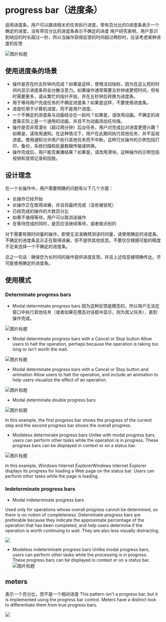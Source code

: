 #  progress bar（进度条）
适用进度条，用户可以跟进相关的任务执行进度，带有百分比的0进度条表示一个确定的进度，没有带百分比的进度条表示不确定的进度
用户研究表明，用户意识到响应的时长超过一秒，所以当操作获得反馈的时间超过两秒时，应该考虑某种进度的反馈


![图片标题](https://i-msdn.sec.s-msft.com/dynimg/IC725875.png)

## 使用进度条的场景

 - 操作是否在约五秒钟内完成？如果是这样，使用活动指标，因为在这么短的时间内显示进度条将会分散注意力。如果操作通常需要五秒钟或更短时间，但有时需要更多，请从繁忙的指针开始，并在五秒钟后转换为进度条。
 - 用于等待用户完成任务的不确定进度条？如果是这样，不要使用进度条。
 - 进度栏用于计算机进度，而不是用户进度。
 - 一个不确定的进度条与动画结合在一起吗？如果是，请改用动画。不确定的进度条实际上是一个通用的动画，并且不为动画添加任何值。
 - 操作是否非常漫长（超过两分钟）后台任务，用户对完成比对进度更感兴趣？如果是，请改用通知。在这种情况下，用户在此期间执行其他任务，并不监视进度。使用通知允许用户执行其他任务而不中断。这种冗长操作的示例包括打印，备份，系统扫描和批量数据传输或转换。
 - 操作完成后，用户能否重播结果？如果是，请改用滑块。这种操作的示例包括视频和音频记录和回放。
 
## 设计理念
在一个长操作中，用户需要明确的问题有以下几个方面：
 - 长操作已经开始
 - 长操作正在取得进展，并且将最终完成（没有被锁死）
 - 已经完成的操作的大致百分比
 - 如果不值得等待，用户可以取消该操作
 - 在等待完成的同时，是否应该继续等待，或者做点别的


对于需要有限时间量的操作，即使无法准确预测该时间量，请使用确定的进度条。不确定的进度条显示正在取得进展，但不提供其他信息。不要仅仅根据可能的精度不足来选择一个不确定的进度条。


总之一句话：确保您为长时间的操作提供进度反馈，并且上述信息被明确传达。尽可能使用确定的进度条。

## 使用模式

### Determinate progress bars

 - Modal determinate progress bars
 因为这种反馈是模态的，所以用户无法在窗口中执行其他任务（或者如果在模态对话框中显示，则为其父任务），直到操作完成。
 
![图片标题](https://i-msdn.sec.s-msft.com/dynimg/IC725877.png)

 - Modal determinate progress bars with a Cancel or Stop button
   Allow users to halt the operation, perhaps because the operation is taking too long or isn't worth the wait.

![图片标题](https://i-msdn.sec.s-msft.com/dynimg/IC725878.png)

 - Modal determinate progress bars with a Cancel or Stop button and animation
  Allow users to halt the operation, and include an animation to help users visualize the effect of an operation.

![图片标题](https://i-msdn.sec.s-msft.com/dynimg/IC725879.png)
  

 - Modal determinate double progress bars

![图片标题](https://i-msdn.sec.s-msft.com/dynimg/IC725880.png)

  In this example, the first progress bar shows the progress of the current step and the second progress bar shows the overall progress.

 - Modeless determinate progress bars
Unlike with modal progress bars, users can perform other tasks while the operation is in progress. These progress bars can be displayed in context or on a status bar.

![图片标题](https://i-msdn.sec.s-msft.com/dynimg/IC725881.png)

In this example, Windows Internet ExplorerWindows Internet Explorer displays its progress for loading a Web page on the status bar. Users can perform other tasks while the page is loading.

### Indeterminate progress bars

 - Modal indeterminate progress bars

Used only for operations whose overall progress cannot be determined, so there is no notion of completeness. Determinate progress bars are preferable because they indicate the approximate percentage of the operation that has been completed, and help users determine if the operation is worth continuing to wait. They are also less visually distracting.

![](https://i-msdn.sec.s-msft.com/dynimg/IC725882.png)

 - Modeless indeterminate progress bars
Unlike modal progress bars, users can perform other tasks while the processing is in progress. These progress bars can be displayed in context or on a status bar.
![图片标题](https://i-msdn.sec.s-msft.com/dynimg/IC725883.png)

## meters

表示一个百分比，而不是一个相对进度
This pattern isn't a progress bar, but it is implemented using the progress bar control. Meters have a distinct look to differentiate them from true progress bars.

![](https://i-msdn.sec.s-msft.com/dynimg/IC725884.png)















